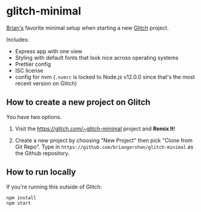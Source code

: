 # glitch-minimal

[Brian's](https://glitch.com/@briangershon) favorite minimal setup when starting a new [Glitch](https://glitch.com/) project.

Includes:

* Express app with one view
* Styling with default fonts that look nice across operating systems
* Prettier config
* ISC license
* config for nvm (`.nvmrc` is locked to Node.js v12.0.0 since that's the most recent version on Glitch)

## How to create a new project on Glitch

You have two options.

1. Visit the <https://glitch.com/~glitch-minimal> project and **Remix It**!

2. Create a new project by choosing "New Project" then pick "Clone from Git Repo". Type in `https://github.com/briangershon/glitch-minimal` as the Github repository.

## How to run locally

If you're running this outside of Glitch:

    npm install
    npm start
